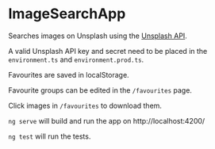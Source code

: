 # ImageSearchApp

Searches images on Unsplash using the [Unsplash API](https://unsplash.com/documentation).

A valid Unsplash API key and secret need to be placed in the `environment.ts` and `environment.prod.ts`.

Favourites are saved in localStorage.

Favourite groups can be edited in the `/favourites` page.

Click images in `/favourites` to download them.

`ng serve` will build and run the app on http://localhost:4200/

`ng test` will run the tests.
